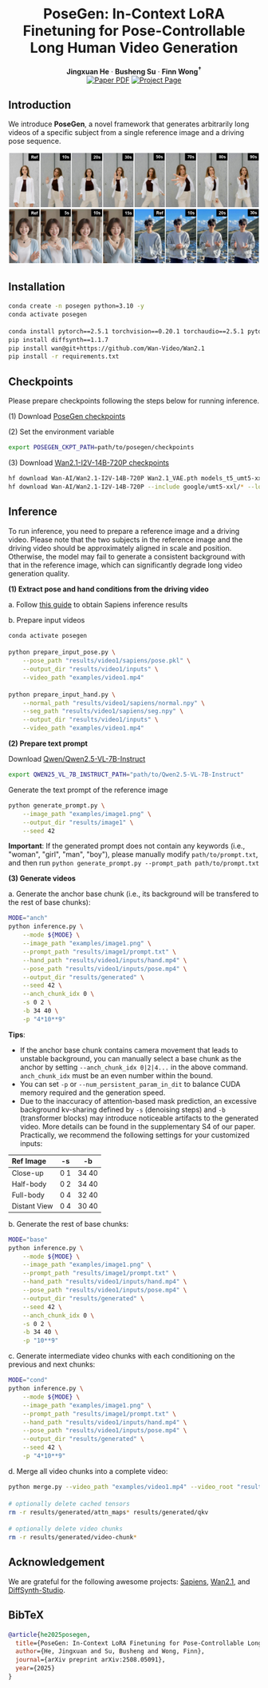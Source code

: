 <p align="center">

<h1 align="center">PoseGen: In-Context LoRA Finetuning for Pose-Controllable Long Human Video Generation</h1>
<p align="center">
    <strong>Jingxuan He<sup></sup></strong>
    ·
    <strong>Busheng Su<sup></sup></strong>
    ·
    <strong>Finn Wong<sup>&dagger;</sup></strong>
    <br>
        <a href="https://arxiv.org/abs/2508.05091"><img src='https://img.shields.io/badge/PoseGen-arXiv-red' alt='Paper PDF'></a>
        <a href="https://jessie459.github.io/PoseGen-Page/"><img src='https://img.shields.io/badge/PoseGen-Project_Page-green' alt='Project Page'></a>
    <br>
</p>


## Introduction
We introduce **PoseGen**, a novel framework that generates arbitrarily long videos of a specific subject from a single reference image and a driving pose sequence.

<img src='./assets/teaser.png'>


## Installation

```bash
conda create -n posegen python=3.10 -y
conda activate posegen

conda install pytorch==2.5.1 torchvision==0.20.1 torchaudio==2.5.1 pytorch-cuda=12.4 -c pytorch -c nvidia -y
pip install diffsynth==1.1.7
pip install wan@git+https://github.com/Wan-Video/Wan2.1
pip install -r requirements.txt
```

## Checkpoints
Please prepare checkpoints following the steps below for running inference.

(1) Download [PoseGen checkpoints](https://huggingface.co/Jessie459/PoseGen)

(2) Set the environment variable
```bash
export POSEGEN_CKPT_PATH=path/to/posegen/checkpoints
```

(3) Download [Wan2.1-I2V-14B-720P checkpoints](https://huggingface.co/Wan-AI/Wan2.1-I2V-14B-720P)
```bash
hf download Wan-AI/Wan2.1-I2V-14B-720P Wan2.1_VAE.pth models_t5_umt5-xxl-enc-bf16.pth models_clip_open-clip-xlm-roberta-large-vit-huge-14.pth --local-dir ${POSEGEN_CKPT_PATH}
hf download Wan-AI/Wan2.1-I2V-14B-720P --include google/umt5-xxl/* --local-dir ${POSEGEN_CKPT_PATH}
```

## Inference

To run inference, you need to prepare a reference image and a driving video. Please note that the two subjects in the reference image and the driving video should be approximately aligned in scale and position. Otherwise, the model may fail to generate a consistent background with that in the reference image, which can significantly degrade long video generation quality.

**(1) Extract pose and hand conditions from the driving video**

a. Follow [this guide](./preprocess/README.md) to obtain Sapiens inference results

b. Prepare input videos
```bash
conda activate posegen

python prepare_input_pose.py \
    --pose_path "results/video1/sapiens/pose.pkl" \
    --output_dir "results/video1/inputs" \
    --video_path "examples/video1.mp4"

python prepare_input_hand.py \
    --normal_path "results/video1/sapiens/normal.npy" \
    --seg_path "results/video1/sapiens/seg.npy" \
    --output_dir "results/video1/inputs" \
    --video_path "examples/video1.mp4"
```

**(2) Prepare text prompt**

Download [Qwen/Qwen2.5-VL-7B-Instruct](https://huggingface.co/Qwen/Qwen2.5-VL-7B-Instruct)
```bash
export QWEN25_VL_7B_INSTRUCT_PATH="path/to/Qwen2.5-VL-7B-Instruct"
```

Generate the text prompt of the reference image
```bash
python generate_prompt.py \
    --image_path "examples/image1.png" \
    --output_dir "results/image1" \
    --seed 42
```

**Important**: If the generated prompt does not contain any keywords (i.e., "woman", "girl", "man", "boy"), please manually modify `path/to/prompt.txt`, and then run `python generate_prompt.py --prompt_path path/to/prompt.txt`

**(3) Generate videos**

a. Generate the anchor base chunk (i.e., its background will be transfered to the rest of base chunks):
```bash
MODE="anch"
python inference.py \
    --mode ${MODE} \
    --image_path "examples/image1.png" \
    --prompt_path "results/image1/prompt.txt" \
    --hand_path "results/video1/inputs/hand.mp4" \
    --pose_path "results/video1/inputs/pose.mp4" \
    --output_dir "results/generated" \
    --seed 42 \
    --anch_chunk_idx 0 \
    -s 0 2 \
    -b 34 40 \
    -p "4*10**9"
```

**Tips**:
- If the anchor base chunk contains camera movement that leads to unstable background, you can manually select a base chunk as the anchor by setting `--anch_chunk_idx 0|2|4...` in the above command. `anch_chunk_idx` must be an even number within the bound.
- You can set `-p` or `--num_persistent_param_in_dit` to balance CUDA memory required and the generation speed.
- Due to the inaccuracy of attention-based mask prediction, an excessive background kv-sharing defined by `-s` (denoising steps) and `-b` (transformer blocks) may introduce noticeable artifacts to the generated video. More details can be found in the supplementary S4 of our paper. Practically, we recommend the following settings for your customized inputs:

| Ref Image    | -s    | -b    |
| :---         | :---: | :---: |
| Close-up     | 0 1   | 34 40 |
| Half-body    | 0 2   | 34 40 |
| Full-body    | 0 4   | 32 40 |
| Distant View | 0 4   | 30 40 |

b. Generate the rest of base chunks:
```bash
MODE="base"
python inference.py \
    --mode ${MODE} \
    --image_path "examples/image1.png" \
    --prompt_path "results/image1/prompt.txt" \
    --hand_path "results/video1/inputs/hand.mp4" \
    --pose_path "results/video1/inputs/pose.mp4" \
    --output_dir "results/generated" \
    --seed 42 \
    --anch_chunk_idx 0 \
    -s 0 2 \
    -b 34 40 \
    -p "10**9"
```

c. Generate intermediate video chunks with each conditioning on the previous and next chunks:
```bash
MODE="cond"
python inference.py \
    --mode ${MODE} \
    --image_path "examples/image1.png" \
    --prompt_path "results/image1/prompt.txt" \
    --hand_path "results/video1/inputs/hand.mp4" \
    --pose_path "results/video1/inputs/pose.mp4" \
    --output_dir "results/generated" \
    --seed 42 \
    -p "4*10**9"
```

d. Merge all video chunks into a complete video:
```bash
python merge.py --video_path "examples/video1.mp4" --video_root "results/generated"

# optionally delete cached tensors
rm -r results/generated/attn_maps* results/generated/qkv

# optionally delete video chunks
rm -r results/generated/video-chunk*
```

## Acknowledgement

We are grateful for the following awesome projects: [Sapiens](https://github.com/facebookresearch/sapiens), [Wan2.1](https://github.com/Wan-Video/Wan2.1), and [DiffSynth-Studio](https://github.com/modelscope/DiffSynth-Studio).

## BibTeX

```bibtex
@article{he2025posegen,
  title={PoseGen: In-Context LoRA Finetuning for Pose-Controllable Long Human Video Generation},
  author={He, Jingxuan and Su, Busheng and Wong, Finn},
  journal={arXiv preprint arXiv:2508.05091},
  year={2025}
}